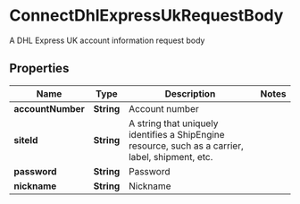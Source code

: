 

# ConnectDhlExpressUkRequestBody

A DHL Express UK account information request body

## Properties

| Name | Type | Description | Notes |
|------------ | ------------- | ------------- | -------------|
|**accountNumber** | **String** | Account number |  |
|**siteId** | **String** | A string that uniquely identifies a ShipEngine resource, such as a carrier, label, shipment, etc. |  |
|**password** | **String** | Password |  |
|**nickname** | **String** | Nickname |  |



